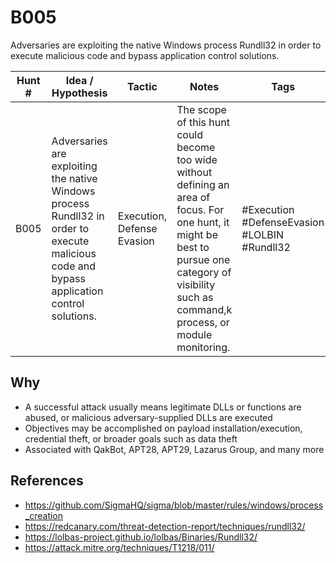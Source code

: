 # B005
Adversaries are exploiting the native Windows process Rundll32 in order to execute malicious code and bypass application control solutions.

| Hunt # | Idea / Hypothesis                                                                 | Tactic           | Notes                                   | Tags                                   | Submitter   |
|--------------|----------------------------------------------------------------------------|------------------|-----------------------------------------|----------------------------------------|----------------------------------------|
| B005       | Adversaries are exploiting the native Windows process Rundll32 in order to execute malicious code and bypass application control solutions. | Execution, Defense Evasion      | The scope of this hunt could become too wide without defining an area of focus. For one hunt, it might be best to pursue one category of visibility such as command,k process, or module monitoring. | #Execution #DefenseEvasion #LOLBIN #Rundll32 | [Claire Stromboe](https://x.com/csthreathunting) |

## Why

- A successful attack usually means legitimate DLLs or functions are abused, or malicious adversary-supplied DLLs are executed
- Objectives may be accomplished on payload installation/execution, credential theft, or broader goals such as data theft
- Associated with QakBot, APT28, APT29, Lazarus Group, and many more


## References

- https://github.com/SigmaHQ/sigma/blob/master/rules/windows/process_creation
- https://redcanary.com/threat-detection-report/techniques/rundll32/
- https://lolbas-project.github.io/lolbas/Binaries/Rundll32/
- https://attack.mitre.org/techniques/T1218/011/
